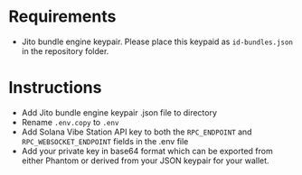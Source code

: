 # Requirements
- Jito bundle engine keypair. Please place this keypaid as `id-bundles.json` in the repository folder.


# Instructions
- Add Jito bundle engine keypair .json file to directory
- Rename `.env.copy` to `.env`
- Add Solana Vibe Station API key to both the `RPC_ENDPOINT` and `RPC_WEBSOCKET_ENDPOINT` fields in the .env file
- Add your private key in base64 format which can be exported from either Phantom or derived from your JSON keypair for your wallet.


